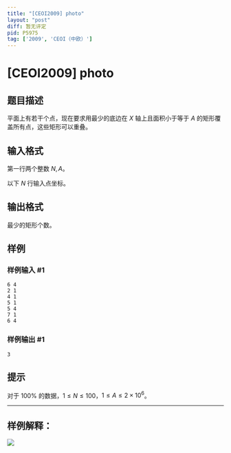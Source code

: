 ```yaml
---
title: "[CEOI2009] photo"
layout: "post"
diff: 暂无评定
pid: P5975
tag: ['2009', 'CEOI（中欧）']
---
```

# [CEOI2009] photo
## 题目描述

平面上有若干个点，现在要求用最少的底边在 $X$ 轴上且面积小于等于 $A$ 的矩形覆盖所有点，这些矩形可以重叠。 
## 输入格式

第一行两个整数 $N,A$。 

以下 $N$ 行输入点坐标。
## 输出格式

最少的矩形个数。
## 样例

### 样例输入 #1
```
6 4
2 1 
4 1 
5 1 
5 4 
7 1 
6 4
```
### 样例输出 #1
```
3
```
## 提示

对于 $100\%$ 的数据，$1\le N\le 100$，$1\le A\le 2\times 10^6$。

------

## 样例解释：

![](https://cdn.luogu.com.cn/upload/image_hosting/8p4pjwmq.png)
